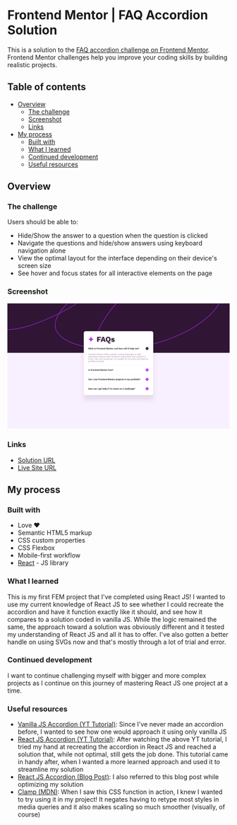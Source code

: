 # Frontend Mentor | FAQ Accordion Solution

This is a solution to the [FAQ accordion challenge on Frontend Mentor](https://www.frontendmentor.io/challenges/faq-accordion-wyfFdeBwBz). Frontend Mentor challenges help you improve your coding skills by building realistic projects. 

## Table of contents

-   [Overview](#overview)
    -   [The challenge](#the-challenge)
    -   [Screenshot](#screenshot)
    -   [Links](#links)
-   [My process](#my-process)
    -   [Built with](#built-with)
    -   [What I learned](#what-i-learned)
    -   [Continued development](#continued-development)
    -   [Useful resources](#useful-resources)

## Overview

### The challenge

Users should be able to:

- Hide/Show the answer to a question when the question is clicked
- Navigate the questions and hide/show answers using keyboard navigation alone
- View the optimal layout for the interface depending on their device's screen size
- See hover and focus states for all interactive elements on the page

### Screenshot

![Solution Screenshot Here](./src/assets/screenshots/FAQ%20Accordion.png)

### Links

-   [Solution URL](https://www.frontendmentor.io/solutions/faq-accordion-using-react-js-hv9-1oTUUZ)
-   [Live Site URL](https://mellow-sawine-6191fc.netlify.app/)

## My process

### Built with

- Love ♥
- Semantic HTML5 markup
- CSS custom properties
- CSS Flexbox
- Mobile-first workflow
- [React](https://reactjs.org/) - JS library

### What I learned

This is my first FEM project that I've completed using React JS! I wanted to use my current knowledge of React JS to see whether I could recreate the accordion and have it function exactly like it should, and see how it compares to a solution coded in vanilla JS. While the logic remained the same, the approach toward a solution was obviously different and it tested my understanding of React JS and all it has to offer. I've also gotten a better handle on using SVGs now and that's mostly through a lot of trial and error. 

### Continued development

I want to continue challenging myself with bigger and more complex projects as I continue on this journey of mastering React JS one project at a time.

### Useful resources

- [Vanilla JS Accordion (YT Tutorial)](https://www.youtube.com/watch?v=dr8Emho-kYo): Since I've never made an accordion before, I wanted to see how one would approach it using only vanilla JS
- [React JS Accordion (YT Tutorial)](https://www.youtube.com/watch?v=bGpZrr32ECw): After watching the above YT tutorial, I tried my hand at recreating the accordion in React JS and reached a solution that, while not optimal, still gets the job done. This tutorial came in handy after, when I wanted a more learned approach and used it to streamline my solution
- [React JS Accordion (Blog Post)](https://www.codewithfaraz.com/react/107/create-accordion-in-react-js-with-demo-and-source-code): I also referred to this blog post while optimizing my solution
- [Clamp (MDN)](https://developer.mozilla.org/en-US/docs/Web/CSS/clamp): When I saw this CSS function in action, I knew I wanted to try using it in my project! It negates having to retype most styles in media queries and it also makes scaling so much smoother (visually, of course)
